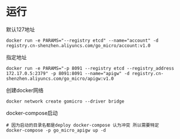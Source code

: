 # 运行

默认127地址
```
docker run -e PARAMS="--registry etcd" --name="account" -d registry.cn-shenzhen.aliyuncs.com/go_micro/account:v1.0
```

指定地址
```
docker run -e PARAMS="-p 8091 --registry etcd --registry_address 172.17.0.5:2379" -p 8091:8091 --name="apigw" -d registry.cn-shenzhen.aliyuncs.com/go_micro/apigw:v1.0
```

创建docker网络
```
docker network create gomicro --driver bridge
```

docker-compose启动
```
# 因为启动的目录名都是deploy docker-compose 认为冲突 所以需要特定
docker-compose -p go_micro_apigw up -d
```
